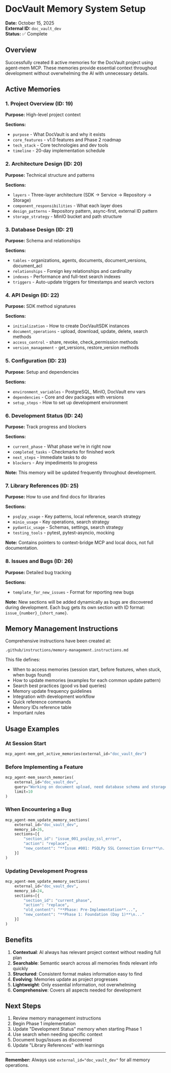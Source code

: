 # DocVault Memory System Setup

**Date:** October 15, 2025  
**External ID:** `doc_vault_dev`  
**Status:** ✅ Complete

## Overview

Successfully created 8 active memories for the DocVault project using agent-mem MCP. These memories provide essential context throughout development without overwhelming the AI with unnecessary details.

## Active Memories

### 1. Project Overview (ID: 19)
**Purpose:** High-level project context

**Sections:**
- `purpose` - What DocVault is and why it exists
- `core_features` - v1.0 features and Phase 2 roadmap
- `tech_stack` - Core technologies and dev tools
- `timeline` - 20-day implementation schedule

### 2. Architecture Design (ID: 20)
**Purpose:** Technical structure and patterns

**Sections:**
- `layers` - Three-layer architecture (SDK → Service → Repository → Storage)
- `component_responsibilities` - What each layer does
- `design_patterns` - Repository pattern, async-first, external ID pattern
- `storage_strategy` - MinIO bucket and path structure

### 3. Database Design (ID: 21)
**Purpose:** Schema and relationships

**Sections:**
- `tables` - organizations, agents, documents, document_versions, document_acl
- `relationships` - Foreign key relationships and cardinality
- `indexes` - Performance and full-text search indexes
- `triggers` - Auto-update triggers for timestamps and search vectors

### 4. API Design (ID: 22)
**Purpose:** SDK method signatures

**Sections:**
- `initialization` - How to create DocVaultSDK instances
- `document_operations` - upload, download, update, delete, search methods
- `access_control` - share, revoke, check_permission methods
- `version_management` - get_versions, restore_version methods

### 5. Configuration (ID: 23)
**Purpose:** Setup and dependencies

**Sections:**
- `environment_variables` - PostgreSQL, MinIO, DocVault env vars
- `dependencies` - Core and dev packages with versions
- `setup_steps` - How to set up development environment

### 6. Development Status (ID: 24)
**Purpose:** Track progress and blockers

**Sections:**
- `current_phase` - What phase we're in right now
- `completed_tasks` - Checkmarks for finished work
- `next_steps` - Immediate tasks to do
- `blockers` - Any impediments to progress

**Note:** This memory will be updated frequently throughout development.

### 7. Library References (ID: 25)
**Purpose:** How to use and find docs for libraries

**Sections:**
- `psqlpy_usage` - Key patterns, local reference, search strategy
- `minio_usage` - Key operations, search strategy
- `pydantic_usage` - Schemas, settings, search strategy
- `testing_tools` - pytest, pytest-asyncio, mocking

**Note:** Contains pointers to context-bridge MCP and local docs, not full documentation.

### 8. Issues and Bugs (ID: 26)
**Purpose:** Detailed bug tracking

**Sections:**
- `template_for_new_issues` - Format for reporting new bugs

**Note:** New sections will be added dynamically as bugs are discovered during development. Each bug gets its own section with ID format: `issue_{number}_{short_name}`.

## Memory Management Instructions

Comprehensive instructions have been created at:
```
.github/instructions/memory-management.instructions.md
```

This file defines:
- When to access memories (session start, before features, when stuck, when bugs found)
- How to update memories (examples for each common update pattern)
- Search best practices (good vs bad queries)
- Memory update frequency guidelines
- Integration with development workflow
- Quick reference commands
- Memory IDs reference table
- Important rules

## Usage Examples

### At Session Start
```python
mcp_agent-mem_get_active_memories(external_id="doc_vault_dev")
```

### Before Implementing a Feature
```python
mcp_agent-mem_search_memories(
    external_id="doc_vault_dev",
    query="Working on document upload, need database schema and storage path format",
    limit=10
)
```

### When Encountering a Bug
```python
mcp_agent-mem_update_memory_sections(
    external_id="doc_vault_dev",
    memory_id=26,
    sections=[{
        "section_id": "issue_001_psqlpy_ssl_error",
        "action": "replace",
        "new_content": "**Issue #001: PSQLPy SSL Connection Error**\n..."
    }]
)
```

### Updating Development Progress
```python
mcp_agent-mem_update_memory_sections(
    external_id="doc_vault_dev",
    memory_id=24,
    sections=[{
        "section_id": "current_phase",
        "action": "replace",
        "old_content": "**Phase: Pre-Implementation**...",
        "new_content": "**Phase 1: Foundation (Day 1)**\n..."
    }]
)
```

## Benefits

1. **Contextual**: AI always has relevant project context without reading full plan
2. **Searchable**: Semantic search across all memories finds relevant info quickly
3. **Structured**: Consistent format makes information easy to find
4. **Evolving**: Memories update as project progresses
5. **Lightweight**: Only essential information, not overwhelming
6. **Comprehensive**: Covers all aspects needed for development

## Next Steps

1. Review memory management instructions
2. Begin Phase 1 implementation
3. Update "Development Status" memory when starting Phase 1
4. Use search when needing specific context
5. Document bugs/issues as discovered
6. Update "Library References" with learnings

---

**Remember:** Always use `external_id="doc_vault_dev"` for all memory operations.

